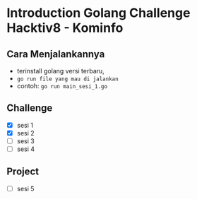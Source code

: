 # Introduction Golang Challenge Hacktiv8 - Kominfo

## Cara Menjalankannya

- terinstall golang versi terbaru,
- `go run file yang mau di jalankan`
- contoh: `go run main_sesi_1.go`

## Challenge

- [x] sesi 1
- [x] sesi 2
- [ ] sesi 3
- [ ] sesi 4

## Project

- [ ] sesi 5